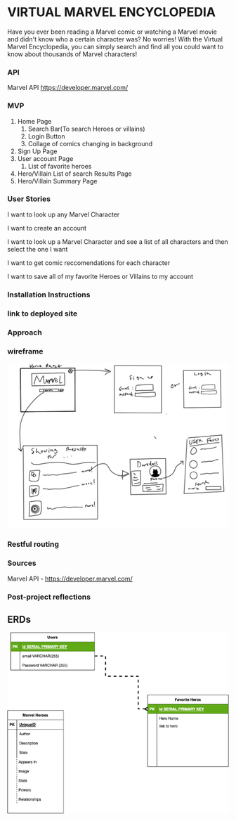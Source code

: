 # VIRTUAL MARVEL ENCYCLOPEDIA

Have you ever been reading a Marvel comic or watching a Marvel movie and didn't know who a certain character was? No worries! With the Virtual Marvel Encyclopedia, you can simply search and find all you could want to know about thousands of Marvel characters! 

### API
Marvel API 
https://developer.marvel.com/

### MVP

1. Home Page
    1. Search Bar(To search Heroes or villains)
    2. Login Button
    3. Collage of comics changing in background
2. Sign Up Page
3. User account Page
    1. List of favorite heroes
4. Hero/Villain List of search Results Page
5. Hero/Villain Summary Page



### User Stories
I want to look up any Marvel Character

I want to create an account

I want to look up a Marvel Character and see a list of all characters and then select the one I want

I want to get comic reccomendations for each character

I want to save all of my favorite Heroes or Villains to my account

### Installation Instructions

### link to deployed site

### Approach

### wireframe
![Wireframe of my project](./readmePhotos/Wireframe.png)

### Restful routing

### Sources

Marvel API - https://developer.marvel.com/

### Post-project reflections




## ERDs 

![an ERD of my project](Diagram.drawio.png)